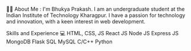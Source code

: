 👩‍💻 About Me :
I'm Bhukya Prakash. I am an undergraduate student at the Indian Institute of Technology Kharagpur. I have a passion for technology and innovation, with a keen interest in web development. 

Skills and Experience
💻 HTML, CSS, JS
React JS
Node JS
Express JS
MongoDB
Flask
SQL
MySQL
C/C++
Python
